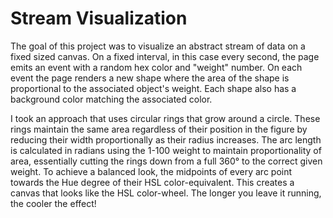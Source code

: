 Stream Visualization
====================

The goal of this project was to visualize an abstract stream of data on a fixed sized canvas. On a fixed interval, in this case every second, the page emits an event with a random hex color and "weight" number. On each event the page renders a new shape where the area of the shape is proportional to the associated object's weight. Each shape also has a background color matching the associated color. 

I took an approach that uses circular rings that grow around a circle. These rings maintain the same area regardless of their position in the figure by reducing their width proportionally as their radius increases. The arc length is calculated in radians using the 1-100 weight to maintain proportionality of area, essentially cutting the rings down from a full 360° to the correct given weight. To achieve a balanced look, the midpoints of every arc point towards the Hue degree of their HSL color-equivalent. This creates a canvas that looks like the HSL color-wheel. The longer you leave it running, the cooler the effect!

